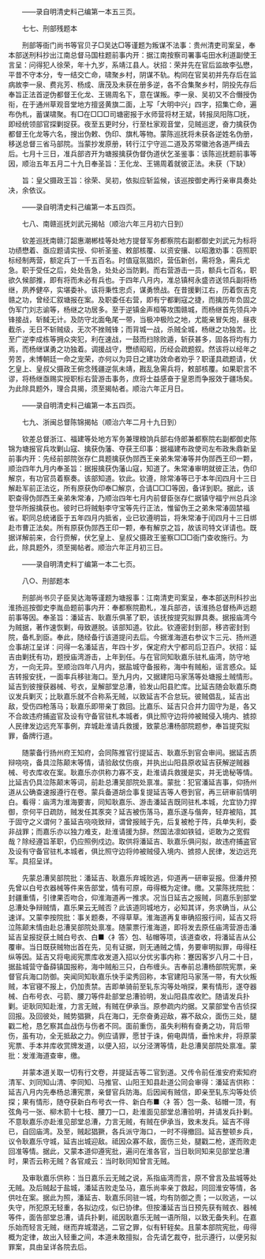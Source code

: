 <!-- { "loadSidebar": true } -->
　　——录自明清史料己编第一本五三页。

　　七七、刑部残题本

　　刑部等衙门尚书等官贝子□吴达□等谨题为叛谋不法事：贵州清吏司案呈，奉本部送刑科抄出江南总督马国柱题前事内开：据江南按察司署事屯田水利道副使王言呈：问得犯人徐荣，年十九岁，系靖江县人。状招：荣并先在官后监故李弘懋，平昔不守本分，专一结交亡命，啸聚乡村，阴谋不轨。构同在官吴初并先存后在监病故李一泉、费兆芳、杨成、唐茂及未获在册多逆，各不合集聚乡村，阴投先存后奉旨正法首逆伪都督王化龙、王锡周名下，意在谋叛。李一泉、吴初又不合僭授伪衔，在于通州草观音堂地方擅竖黄旗二面，上写「大明中兴」四字，招集亡命，遍布伪札，蓄谋啸聚。有□在□□□司塘密报于水师营将材王斌，转报凤阳陈□抚，即经统领部官探剿捉获。夜至五更时分，行至杜家观音堂，见贼巡逻，奋力擒获伪都督王化龙等六名，搜出伪敕、伪印、旗札等物。蒙陈巡抚将未获各逆姓名伪册，移送总督三省马部院。当蒙抄发原册，转行江宁守巡二道及苏常徽池各道严缉去后。七月十三日，准兵部咨开为塘报擒获伪督伪道伏乞圣鉴事：该陈巡抚题前事等因，顺治五年五月二十九日奉圣旨：王化龙、王锡周着就彼正法。未获（下缺）

　　旨：皇父摄政王旨：徐荣、吴初，依拟应斩监候，该巡按御史再行亲审具奏处决，余依议。

　　——录自明清史料己编第一本五四页。

　　七八、南赣巡抚刘武元揭帖（顺治六年三月初六日到）

　　钦差巡抚南赣汀韶惠潮郴桂等处地方提督军务都察院右副都御史刘武元为标将功绩懋着、亟应题请实授、仰祈圣鉴、敕部核覆、以资安攘、以昭激劝事：窃照职标经制两营，额定兵丁一千五百名。时值寇氛猖炽，营伍新创，需将急，需兵尤急。职于受任之后，处处告急，处处必当防剿。而右营游击一员，额兵七百名，职欲久候部推，即有将而未必有兵也。于四年八月内，准总镇柯永盛咨送领兵副将杨继，夙养健卒，实堪委补。该将秉性忠贞，谋勇愤战。在昔援剿江右，历着恢吉克赣之功，曾经汇叙塘报在案。及职委任右营，即有宁都剿寇之捷，而擒历年负固之伪军门刘志谕等，杨继之功居多。至于逆镇金声桓等攻围赣城，而杨继首先领兵冲锋接战，斩馘无计。及防守北面龟尾一带，当极冲极险之地，尤能亲冒矢炮，昼夜截杀，无日不斩贼级，无次不挫贼锋；而背城一战，杀贼全城，杨继之功独苦。比至广逆李成栋等拥众突犯，利在速战，一鼓而扫除败遁，斩获甚多，固各将均有力焉，而杨继谋勇之功独着。调援战守，懋绩昭昭，历经会疏题叙。然该将以经年之劳苦，未博朝廷一命之宠荣，亦何以为异日之建功效命者劝乎？职谨具疏题请，伏乞皇上、皇叔父摄政王俯念残疆逆氛未靖，戡乱急需兵将，敕部核覆。如果职言不谬，将杨继亟赐实授职标右营游击事务，庶将士益感奋于皇恩而争报效于疆场矣。为此除具题外，理合具揭，须至揭帖者。顺治六年正月日。

　　——录自明清史料己编第一本五四页。

　　七九、浙闽总督陈锦揭帖（顺治六年二月十九日到）

　　钦差总督浙江、福建等处地方军务兼理粮饷兵部右侍郎兼都察院右副都御史陈锦为塘报官兵攻剿山寇、擒获伪藩、夺获王印事：据福建布政使司左布政朱鼎新呈前事内开：先经前部院张存仁具题擒获伪郧西王亲弟朱常湷等并伪郧西王印一颗，顺治四年九月内奉圣旨：据报擒获伪藩山寇，知道了。朱常湷审明就彼正法，伪印解京，有功官员着察奏。该部知道。钦此。钦遵，除常湷等已于本年闰四月十三日解赴军前正法讫，所有原获伪印奉□解京，合请□□□等因，备详到职。据此，该职查得伪郧西王亲弟朱常湷，乃顺治四年七月内前督臣张存仁据镇守福宁州总兵涂登华所报擒获也。彼时已将贼魁李守宝等先行正法，惟留伪王之弟朱常湷固禁福省。职同总统诸臣于五年四月内抵省，业已钦遵明旨，将朱常湷于闰四月十三日绑赴市曹正法矣。所有原获伪郧西王印一颗，奉有解京之旨，故该司特文详请也。既据详解前来，合行赍解，伏乞皇上、皇叔父摄政王鉴察□□□衙门查收施行。为此，除具题外，须至揭帖者。顺治六年正月初三日。

　　——录自明清史料丁编第一本二七页。

　　八○、刑部题本

　　刑部尚书贝子臣吴达海等谨题为塘报事：江南清吏司案呈，奉本部送刑科抄出淮扬巡按御史李胤嵒题前事内开：奉都察院勘札，准兵部咨，该淮扬总督杨声远题前事等因。奉圣旨：潘延吉、耿嘉乐俱革了职，该抚按提究拟罪具奏。据报庙湾今为贼据，著作速恢剿，毋致遯脱。该部知道。钦此。钦遵密封到部，移咨密封到院，备札到臣。奉此，随经备行该道提问去后。今据淮海道右参议卞三元、扬州道佥事胡江呈详：问得一名潘延吉，年四十岁，保定府大宁都司后卫百户。状招：延吉由剿抚有功，题授庙湾游击，上年到任。与在官同知耿嘉乐驻札庙湾，防守地方，一向无异。至顺治四年八月内，据盐城守备报称，海中有贼船，谣言惑众。延吉转报安抚，一面率兵移驻海口。至九月内，又据建阳马家荡等处塘报土贼情形。延吉到彼搜获器械、号衣，呈解部堂总漕，验发山阳县贮库。比延吉随会耿嘉乐商议发兵剿灭；比耿嘉乐就不合称系无贼，以致延吉不合怠玩。彼贼倡乱，延吉出敌，受伤四枪落马；耿嘉乐即带亲丁救回。比嘉乐、延吉只合并力固守为是，各又不合故违府捕盗官及设有守备官驻札本城者，俱比照守边将帅被贼侵入境内、掳掠人民律发边远充军事例，弃城赴淮请兵救援，致蒙总漕杨部院题参，奉旨提究拟罪，备牌行道。

　　随蒙备行扬州府王知府，会同陈推官行提延吉、耿嘉乐到官会审间。据延吉质辩哓哓，备具泣陈颠末等情，请验敌仗伤痕，并执出山阳县原收延吉获解逆贼器械、号衣库收在案。耿嘉乐亦供称力寡不支，赴淮请兵救援是实，并无诡秘等情。比延吉仍具泣陈颠末等词，前赴总漕吴部院处禀准。蒙批：犯官潘延吉事，仰扬州道从公确查速报遵行在卷。蒙兵备道胡佥事复提延吉等人卷到官，再三研审前情明白。看得：庙湾为淮海要害，同知耿嘉乐、游击潘延吉既同驻札本城，允宜协力捍御，奈何平日疏防，贼发任其豕突？延吉被伤落马，嘉乐遂与偕奔，轻弃被陷，其于固守之义谓何？虽延吉哓哓致辩，谓曾报贼于先，后复被枪于阵，兵单失利，委非战罪；而嘉乐亦以独力难支，赴淮请援为辞。然国法凛如铁钺，讵敢为之宽假哉？除经遵旨革职，仍应照例戍边。取供将潘延吉、耿嘉乐俱问拟，故违府捕盗官及设有守备官驻札本城者，俱比照守边将帅被贼侵入境内、掳掠人民律，发边远充军。具招呈详。

　　先蒙总漕吴部院批：潘延吉、耿嘉乐弃城败逃，仰道再一研审妥报。但潘弁预先曾以白号衣器械等件来告部堂，情有可原，毋得概为定律。缴。又蒙陈抚院批：封疆重情，引律果否吻合，仰淮海道再一推求。况当日延吉之报贼，同嘉乐到部堂总漕处争辩贼情，嘉乐果云无贼否？此该道同城地方，必知其详，务求确当，从公速详。又蒙李按院批：事关题奏，不得草草。淮海道再复审确招报行间，延吉又将泣陈颠末情由赴总漕吴部院处禀准。随蒙票行淮海道，即将发去原任庙湾营游击潘延吉呈报捉获土贼白号衣、白■〈衤答〉包、毡帽等项，该道查收，将潘延吉从公覆审。当日既获贼物出首在先，见有证据，则无通贼之情，务要审明拟罪，毋得枉纵等因。延吉又将电阅宪票库收发道入招以分优劣事内称：蹇因客岁八月二十日，据盐城营守备薛镇国报称，海中贼船三只，白布缠头。吉奉前总漕杨部院宪票，亲督官兵海口防御。突闻同知耿嘉乐快手梁秀回称，本官建阳马家荡一带，有大伙叛贼，本官寝不报上，仍加责禁。吉即单骑前至轧东沟等处哨探，果有情形，遂夺器械、白布号衣、弓箭、腰刀等件赴部堂总漕验明，发山阳县库收贮。随请发兵扑剿。讵耿同知赴淮，力言无贼，有贼在伊承当。原参疏内灼据。又蒙部堂令吉侦探回报。及回彼处，贼势猖獗，兵在海口，无奈奋勇迎敌，寡不敌众，面伤三处，腿戳二枪，恳乞察其血战伤与伤者不同。面前重伤，虽失利稍有奋勇之功，背后带伤，虽有功，全无抵敌之力。例应请罪，愿甘于诛，俯电舆情，垂怜末弁，将原蒙宪票、手本并库收赏牌发道，以便入招，以分泾渭等情，赴总漕吴部院处禀准。蒙批：发淮海道查审，缴。

　　并蒙本道关取一切有行文卷，并提延吉等二官到道。又传令前任淮安府索知府清军、刘同知山清、李同知、马推官、山阳王知县赴道公同会审得：潘延吉供称：延吉八月内先奉杨总漕宪票，亲督官兵防海。后因闻有贼信，即亲至轧东沟等处侦探；果有情形，随夺获新白布号衣一件、新白布■〈衤答〉包一条、毡帽一顶，有弦角弓一张、柳木箭十七枝、腰刀一口，赴淮面见部堂总漕验明，并请发兵扑剿。不意耿嘉乐亦赴淮见部堂总漕，力言无贼，有贼在伊承当，致未发兵。延吉不得已，自回庙湾。及至，贼起猖獗，各兵派守海口，一时不得撤回。延吉整顿乡兵，议令耿嘉乐守城，延吉出城迎敌。祗因众寡不敌，面伤三处，腿戳二枪，遂而败走回准等情。据此，又蒙本道仰遵宪批，遍问在淮各官，当日耿同知来见部堂总漕时，果否云称无贼？各官咸云：当时耿同知曾言无贼。

　　及审耿嘉乐供称：当日嘉乐云无贼之说，系指庙湾而言，原不曾言及盐城等处无贼。及后贼起于盐城，潘延吉败走坠马，嘉乐尚率亲丁救起，同回淮安等情，各供吐在案。据此为照，潘延吉、耿嘉乐同驻一城，均有防御之责；一以败逃，一以失守，所犯原无轻重，各拟边戍，似已协律。但按潘延吉当日预先获有贼衣、器械等件，面告部堂总漕，请兵扑剿，祗因耿嘉乐无贼一语所阻，以致无备失利。在嘉乐始而轻言无贼，继而弃城潜逃，二官之罪，似有轩轾矣。且蒙本部院宪批，毋得概为定律，故出入轻重之间，本道未敢擅拟，合先请乞裁夺，批示遵行，以便另拟罪案，具由呈详各院去后。


